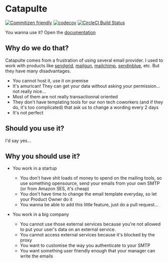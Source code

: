 # Catapulte

[![Commitizen friendly](https://img.shields.io/badge/commitizen-friendly-brightgreen.svg)](http://commitizen.github.io/cz-cli/)
[![codecov](https://codecov.io/gh/in-your-saas/catapulte/branch/master/graph/badge.svg)](https://codecov.io/gh/in-your-saas/catapulte)
[![CircleCI Build Status](https://circleci.com/gh/in-your-saas/catapulte.svg?style=shield)](https://circleci.com/gh/in-your-saas/catapulte)

You wanna use it? Open the [documentation](doc/index.md)

## Why do we do that?

Catapulte comes from a frustration of using several email provider. I used to work with products like [sendgrid](https://sendgrid.com/),
[mailgun](https://www.mailgun.com/), [mailchimp](https://mailchimp.com/), [sendinblue](https://www.sendinblue.com/), etc. But they have many disadvantages.

- You cannot host it, use it on premise
- It's amurican! They can get your data without asking your permission... not really nice...
- Most of them are not really transactionnal oriented
- They don't have templating tools for our non tech coworkers (and if they do, it's too complicated) that ask us to change a wording every 2 days
- It's not perfect

## Should you use it?

I'd say yes...

## Why you should use it?

- You work in a startup
  - You don't have shit loads of money to spend on the mailing tools, so use something opensource, send your emails from your own SMTP (or from Amazon SES, it's cheap)
  - You don't have time to change the email template everyday, so let your Product Owner do it
  - You wanna be able to add this little feature, just do a pull request...

- You work in a big company
  - You cannot use those external services because you're not allowed to put your user's data on an external service.
  - You cannot access external services because it's blocked by the proxy
  - You want to customise the way you authenticate to your SMTP
  - You want something user friendly enough that your manager can write the emails

